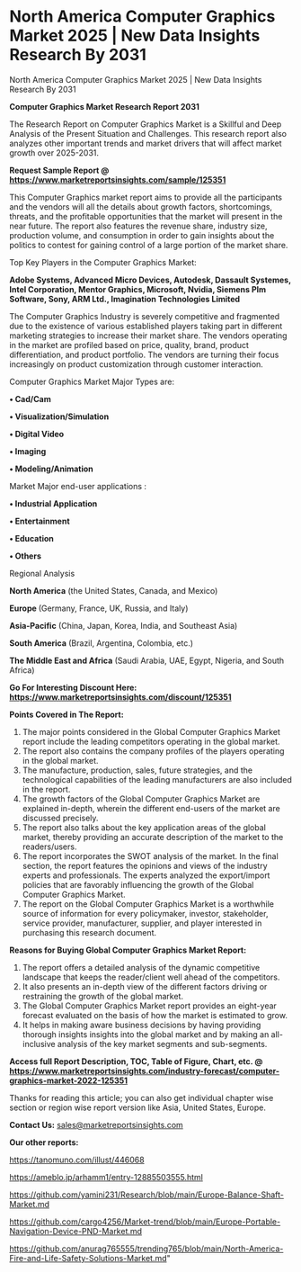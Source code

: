 # North America Computer Graphics Market 2025 | New Data Insights Research By 2031
North America Computer Graphics Market 2025 | New Data Insights Research By 2031

<strong>Computer Graphics Market Research Report 2031</strong>

The Research Report on Computer Graphics Market is a Skillful and Deep Analysis of the Present Situation and Challenges. This research report also analyzes other important trends and market drivers that will affect market growth over 2025-2031.

<strong>Request Sample Report @ <a href=https://www.marketreportsinsights.com/sample/125351>https://www.marketreportsinsights.com/sample/125351</a></strong>

This Computer Graphics market report aims to provide all the participants and the vendors will all the details about growth factors, shortcomings, threats, and the profitable opportunities that the market will present in the near future. The report also features the revenue share, industry size, production volume, and consumption in order to gain insights about the politics to contest for gaining control of a large portion of the market share.

Top Key Players in the Computer Graphics Market:

<strong>Adobe Systems, Advanced Micro Devices, Autodesk, Dassault Systemes, Intel Corporation, Mentor Graphics, Microsoft, Nvidia, Siemens Plm Software, Sony, ARM Ltd., Imagination Technologies Limited</strong>

The Computer Graphics Industry is severely competitive and fragmented due to the existence of various established players taking part in different marketing strategies to increase their market share. The vendors operating in the market are profiled based on price, quality, brand, product differentiation, and product portfolio. The vendors are turning their focus increasingly on product customization through customer interaction.

Computer Graphics Market Major Types are:

<strong>• Cad/Cam

• Visualization/Simulation

• Digital Video

• Imaging

• Modeling/Animation</strong>

Market Major end-user applications :

<strong>• Industrial Application

• Entertainment

• Education

• Others</strong>

Regional Analysis

</u><strong><b>North America</b></strong> (the United States, Canada, and Mexico)

<strong><b>Europe </b></strong>(Germany, France, UK, Russia, and Italy)

<strong><b>Asia-Pacific</b></strong> (China, Japan, Korea, India, and Southeast Asia)

<strong><b>South America</b></strong> (Brazil, Argentina, Colombia, etc.)

<strong><b>The Middle East and Africa</b></strong> (Saudi Arabia, UAE, Egypt, Nigeria, and South Africa)

<strong>Go For Interesting Discount Here: <a href=https://www.marketreportsinsights.com/discount/125351>https://www.marketreportsinsights.com/discount/125351</a></strong>

<strong>Points Covered in The Report:</strong>
<ol>
  <li>The major points considered in the Global Computer Graphics Market report include the leading competitors operating in the global market.</li>
  <li>The report also contains the company profiles of the players operating in the global market.</li>
  <li>The manufacture, production, sales, future strategies, and the technological capabilities of the leading manufacturers are also included in the report.</li>
  <li>The growth factors of the Global Computer Graphics Market are explained in-depth, wherein the different end-users of the market are discussed precisely.</li>
  <li>The report also talks about the key application areas of the global market, thereby providing an accurate description of the market to the readers/users.</li>
  <li>The report incorporates the SWOT analysis of the market. In the final section, the report features the opinions and views of the industry experts and professionals. The experts analyzed the export/import policies that are favorably influencing the growth of the Global Computer Graphics Market.</li>
  <li>The report on the Global Computer Graphics Market is a worthwhile source of information for every policymaker, investor, stakeholder, service provider, manufacturer, supplier, and player interested in purchasing this research document.</li>
</ol>
<strong>Reasons for Buying Global Computer Graphics Market Report:</strong>

<ol>
  <li>The report offers a detailed analysis of the dynamic competitive landscape that keeps the reader/client well ahead of the competitors.</li>
  <li>It also presents an in-depth view of the different factors driving or restraining the growth of the global market.</li>
  <li>The Global Computer Graphics Market report provides an eight-year forecast evaluated on the basis of how the market is estimated to grow.</li>
  <li>It helps in making aware business decisions by having providing thorough insights insights into the global market and by making an all-inclusive analysis of the key market segments and sub-segments.</li>
</ol>
<strong>Access full Report Description, TOC, Table of Figure, Chart, etc. @ <a href=https://www.marketreportsinsights.com/industry-forecast/computer-graphics-market-2022-125351>https://www.marketreportsinsights.com/industry-forecast/computer-graphics-market-2022-125351</a></strong>


Thanks for reading this article; you can also get individual chapter wise section or region wise report version like Asia, United States, Europe.

<strong>Contact Us:</strong>
sales@marketreportsinsights.com

<strong>Our other reports:</strong>

<a href=https://tanomuno.com/illust/446068>https://tanomuno.com/illust/446068</a>

<a href=https://ameblo.jp/arhamm1/entry-12885503555.html>https://ameblo.jp/arhamm1/entry-12885503555.html</a>

<a href=https://github.com/yamini231/Research/blob/main/Europe-Balance-Shaft-Market.md>https://github.com/yamini231/Research/blob/main/Europe-Balance-Shaft-Market.md</a>

<a href=https://github.com/cargo4256/Market-trend/blob/main/Europe-Portable-Navigation-Device-PND-Market.md>https://github.com/cargo4256/Market-trend/blob/main/Europe-Portable-Navigation-Device-PND-Market.md</a>

<a href=https://github.com/anurag765555/trending765/blob/main/North-America-Fire-and-Life-Safety-Solutions-Market.md>https://github.com/anurag765555/trending765/blob/main/North-America-Fire-and-Life-Safety-Solutions-Market.md</a>"
